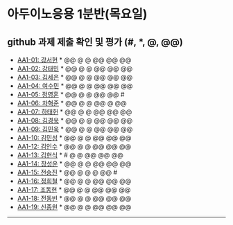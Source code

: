 # 아두이노응용 1분반(목요일) 
## github 과제 제출 확인 및 평가 (#, *, @, @@)

- [AA1-01: 강서현](https://github.com/tjgus226/aa1-01) * @@ @ @ @@ @@ @@
- [AA1-02: 강태민](https://github.com/Gangtaemin/aa1-02) * @@ @ @ @@ @@ @@
- [AA1-03: 김세은](https://github.com/thdnwn/aa1-03) * @@ @ @ @@ @@ @@
- [AA1-04: 여수민](https://github.com/yeo5578/aa1-04) * @@ @ @ @@ @@ @@
- [AA1-05: 정영훈](https://github.com/jyhoon519/aa1-05) * @@ @ @ @@ @@ #
- [AA1-06: 차혁준](https://github.com/chahyeokjun/AA1-06) * @@ @ @ @@ @ @@
- [AA1-07: 하태헌](https://github.com/rnfrnfdl34/aa1-07) * @@ @ @ @@ @@ @@
- [AA1-08: 김경욱](https://github.com/kimkyeongwook69/aa1-08) * @@ @ @ @@ @@ @@
- [AA1-09: 김민욱](https://github.com/poviea/aa1-09) * @@ @ @ @@ @@ @@
- [AA1-10: 김민성](https://github.com/aa-10/aa1-10) * @@ @ @ @@ @@ @@
- [AA1-12: 김인수](https://github.com/aa1-12/aa1-12) * @@ @ @ @@ @@ @@
- [AA1-13: 김현식](https://github.com/Khs98/aa1-13) * # @ @ @@ @@ @@
- [AA1-14: 장성운](https://github.com/SungUnJang/aa1-14) * @@ @ @ @@ @@ @@
- [AA1-15: 전승진](https://github.com/wjstmdwls/aa1-15) * @@ @ @ @ @@ #
- [AA1-16: 정희철](https://github.com/JengHC/aa1-016) * @@ @ @ @@ @@ @@
- [AA1-17: 조동현](https://github.com/Jodonghyun/aa1-17) * @@ @ @ @@ @@ @@
- [AA1-18: 전동빈](https://github.com/xg6144/AA1-18) * @@ @ @ @@ @@ @@
- [AA1-19: 신종원](https://github.com/jonogo/aa1-19) * @@ @ @ @@ @@ @@
---


